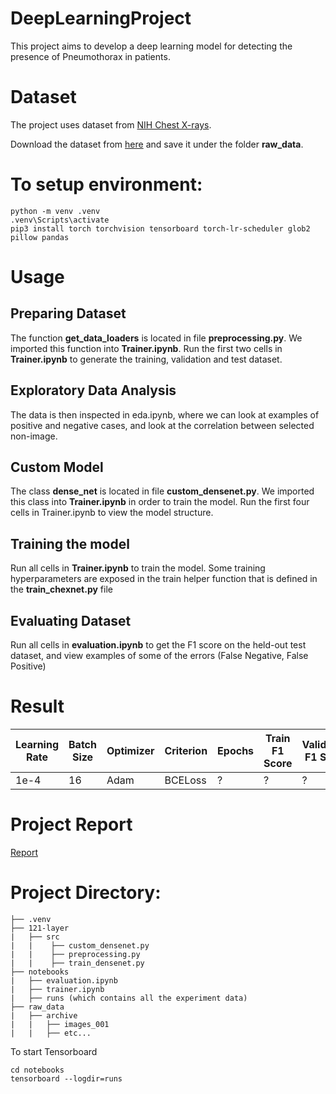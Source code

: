 # DeepLearningProject

This project aims to develop a deep learning model for detecting the presence of Pneumothorax in patients. 

# Dataset


The project uses dataset from [NIH Chest X-rays](https://www.kaggle.com/datasets/nih-chest-xrays/data).

Download the dataset from [here](https://nihcc.app.box.com/v/ChestXray-NIHCC/folder/37178474737) and save it under the folder **raw_data**.


# To setup environment:

```
python -m venv .venv
.venv\Scripts\activate
pip3 install torch torchvision tensorboard torch-lr-scheduler glob2 pillow pandas
```

# Usage

## Preparing Dataset


The function **get_data_loaders** is located in file **preprocessing.py**. We imported this function into **Trainer.ipynb**.
Run the first two cells in **Trainer.ipynb** to generate the training, validation and test dataset.


## Exploratory Data Analysis


The data is then inspected in eda.ipynb, where we can look at examples of positive and negative cases,
and look at the correlation between selected non-image.


## Custom Model


The class **dense_net** is located in file **custom_densenet.py**. We imported this class into **Trainer.ipynb** in order to train the model.
Run the first four cells in Trainer.ipynb to view the model structure.


## Training the model


Run all cells in **Trainer.ipynb** to train the model.
Some training hyperparameters are exposed in the train helper function that is defined in the **train_chexnet.py** file


## Evaluating Dataset


Run all cells in **evaluation.ipynb**  to get the F1 score on the held-out test dataset, and view examples of some of the errors (False Negative, False Positive)


# Result

  | Learning Rate | Batch Size | Optimizer | Criterion | Epochs | Train F1 Score | Validation F1 Score | Test F1 Score |
|-----------|-----------|-----------|-----------|-----------|-----------|-----------|-----------|
| 1e-4  | 16  | Adam  | BCELoss  | ?  | ?  | ?  | ?  |

# Project Report

[Report]()

# Project Directory:  

```
├── .venv
├── 121-layer
|   ├── src   
|   |    ├── custom_densenet.py
|   |    ├── preprocessing.py
|   |    ├── train_densenet.py
├── notebooks 
|   ├── evaluation.ipynb
|   ├── trainer.ipynb
|   ├── runs (which contains all the experiment data)
├── raw_data
|   ├── archive
|   |   ├── images_001
|   |   ├── etc...
```
To start Tensorboard
```
cd notebooks
tensorboard --logdir=runs
```

